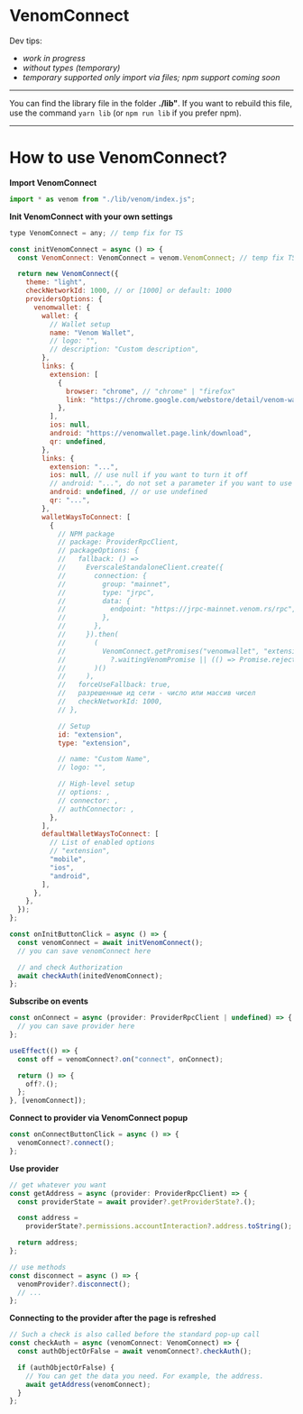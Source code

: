 # VenomConnect

Dev tips:

- _work in progress_
- _without types (temporary)_
- _temporary supported only import via files; npm support coming soon_

---

You can find the library file in the folder **./lib"**.
If you want to rebuild this file, use the command `yarn lib` (or `npm run lib` if you prefer npm).

---

# How to use VenomConnect?

**Import VenomConnect**

```javascript
import * as venom from "./lib/venom/index.js";
```

**Init VenomConnect with your own settings**

```javascript
type VenomConnect = any; // temp fix for TS

const initVenomConnect = async () => {
  const VenomConnect: VenomConnect = venom.VenomConnect; // temp fix TS

  return new VenomConnect({
    theme: "light",
    checkNetworkId: 1000, // or [1000] or default: 1000
    providersOptions: {
      venomwallet: {
        wallet: {
          // Wallet setup
          name: "Venom Wallet",
          // logo: "",
          // description: "Custom description",
        },
        links: {
          extension: [
            {
              browser: "chrome", // "chrome" | "firefox"
              link: "https://chrome.google.com/webstore/detail/venom-wallet/ojggmchlghnjlapmfbnjholfjkiidbch",
            },
          ],
          ios: null,
          android: "https://venomwallet.page.link/download",
          qr: undefined,
        },
        links: {
          extension: "...",
          ios: null, // use null if you want to turn it off
          // android: "...", do not set a parameter if you want to use it default version
          android: undefined, // or use undefined
          qr: "...",
        },
        walletWaysToConnect: [
          {
            // NPM package
            // package: ProviderRpcClient,
            // packageOptions: {
            //   fallback: () =>
            //     EverscaleStandaloneClient.create({
            //       connection: {
            //         group: "mainnet",
            //         type: "jrpc",
            //         data: {
            //           endpoint: "https://jrpc-mainnet.venom.rs/rpc",
            //         },
            //       },
            //     }).then(
            //       (
            //         VenomConnect.getPromises("venomwallet", "extension")
            //           ?.waitingVenomPromise || (() => Promise.reject())
            //       )()
            //     ),
            //   forceUseFallback: true,
            //   разрешенные ид сети - число или массив чисел
            //   checkNetworkId: 1000,
            // },

            // Setup
            id: "extension",
            type: "extension",

            // name: "Custom Name",
            // logo: "",

            // High-level setup
            // options: ,
            // connector: ,
            // authConnector: ,
          },
        ],
        defaultWalletWaysToConnect: [
          // List of enabled options
          // "extension",
          "mobile",
          "ios",
          "android",
        ],
      },
    },
  });
};

const onInitButtonClick = async () => {
  const venomConnect = await initVenomConnect();
  // you can save venomConnect here

  // and check Authorization
  await checkAuth(initedVenomConnect);
};
```

**Subscribe on events**

```javascript
const onConnect = async (provider: ProviderRpcClient | undefined) => {
  // you can save provider here
};

useEffect(() => {
  const off = venomConnect?.on("connect", onConnect);

  return () => {
    off?.();
  };
}, [venomConnect]);
```

**Connect to provider via VenomConnect popup**

```javascript
const onConnectButtonClick = async () => {
  venomConnect?.connect();
};
```

**Use provider**

```javascript
// get whatever you want
const getAddress = async (provider: ProviderRpcClient) => {
  const providerState = await provider?.getProviderState?.();

  const address =
    providerState?.permissions.accountInteraction?.address.toString();

  return address;
};

// use methods
const disconnect = async () => {
  venomProvider?.disconnect();
  // ...
};
```

**Connecting to the provider after the page is refreshed**

```javascript
// Such a check is also called before the standard pop-up call
const checkAuth = async (venomConnect: VenomConnect) => {
  const authObjectOrFalse = await venomConnect?.checkAuth();

  if (authObjectOrFalse) {
    // You can get the data you need. For example, the address.
    await getAddress(venomConnect);
  }
};
```
